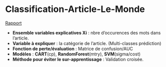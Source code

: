 # Classification-Article-Le-Monde

[Rapport](https://CharlesVitry.github.io/Classification-Article-Le-Monde/Classification.html)

* **Ensemble variables explicatives Xi** : nbre d’occurences des mots dans l’article.
* **Variable à expliquer** : la catégorie de l’article. (Multi-classes prédiction)
* **Fonction de perte/évaluation** : Matrice de confusion/AUC
* **Modèles** : __CART__(cp), __RandomForest__(mtry), __SVM__(sigma/cost)
* **Méthode pour éviter le sur-apprentissage** : Validation croisée.





